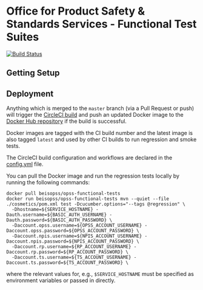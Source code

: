 # Office for Product Safety & Standards Services - Functional Test Suites

[![Build Status](https://circleci.com/gh/UKGovernmentBEIS/opss-functional-tests.svg?style=svg)](https://circleci.com/gh/UKGovernmentBEIS/opss-functional-tests)

## Getting Setup

## Deployment

Anything which is merged to the `master` branch (via a Pull Request or push) will trigger the
[CircleCI build](https://circleci.com/gh/UKGovernmentBEIS/workflows/opss-functional-tests)
and push an updated Docker image to the [Docker Hub repository](https://hub.docker.com/r/beisopss/opss-functional-tests)
if the build is successful.

Docker images are tagged with the CI build number and the latest image is also tagged `latest`
and used by other CI builds to run regression and smoke tests.

The CircleCI build configuration and workflows are declared in the [config.yml](.circleci/config.yml) file.

You can pull the Docker image and run the regression tests locally by running the following commands:

    docker pull beisopss/opss-functional-tests
    docker run beisopss/opss-functional-tests mvn --quiet --file ./cosmetics/pom.xml test -Dcucumber.options="--tags @regression" \
      -Dhostname=${SERVICE_HOSTNAME} -Dauth.username=${BASIC_AUTH_USERNAME} -Dauth.password=${BASIC_AUTH_PASSWORD} \
      -Daccount.opss.username=${OPSS_ACCOUNT_USERNAME} -Daccount.opss.password=${OPSS_ACCOUNT_PASSWORD} \
      -Daccount.npis.username=${NPIS_ACCOUNT_USERNAME} -Daccount.npis.password=${NPIS_ACCOUNT_PASSWORD} \
      -Daccount.rp.username=${RP_ACCOUNT_USERNAME} -Daccount.rp.password=${RP_ACCOUNT_PASSWORD} \
      -Daccount.ts.username=${TS_ACCOUNT_USERNAME} -Daccount.ts.password=${TS_ACCOUNT_PASSWORD} \

where the relevant values for, e.g., `$SERVICE_HOSTNAME` must be specified as environment variables
or passed in directly.
